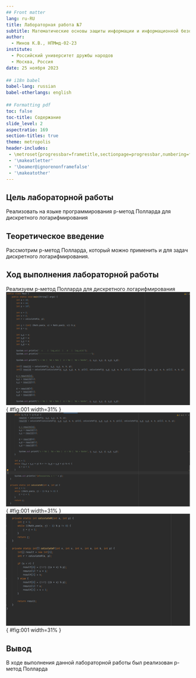 ```yaml
---
## Front matter
lang: ru-RU
title: Лабораторная работа №7
subtitle: Математические основы защиты информации и информационной безопасности
author:
  - Минов К.В., НПМмд-02-23
institute:
  - Российский университет дружбы народов
  - Москва, Россия
date: 25 ноября 2023

## i18n babel
babel-lang: russian
babel-otherlangs: english

## Formatting pdf
toc: false
toc-title: Содержание
slide_level: 2
aspectratio: 169
section-titles: true
theme: metropolis
header-includes:
 - \metroset{progressbar=frametitle,sectionpage=progressbar,numbering=fraction}
 - '\makeatletter'
 - '\beamer@ignorenonframefalse'
 - '\makeatother'
---
```


## Цель лабораторной работы

Реализовать на языке программирования p-метод Полларда для дискретного логарифмирования

## Теоретическое введение

 Рассмотрим p-метод Полларда, который можно применить и для задач дискретного логарифмирования.

## Ход выполнения лабораторной работы

Реализуем p-метод Полларда для дискретного логарифмирования
![Рис.1: p-метод Полларда для дискретного логарифмирования](image/код1.PNG){ #fig:001 width=31% }
![Рис.1: p-метод Полларда для дискретного логарифмирования](image/код2.PNG){ #fig:001 width=31% }
![Рис.1: p-метод Полларда для дискретного логарифмирования](image/код3.PNG){ #fig:001 width=31% }


## Вывод
В ходе выполнения данной лабораторной работы был реализован p-метод Полларда
